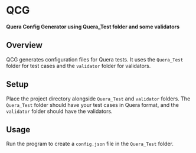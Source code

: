# QCG

**Quera Config Generator using Quera_Test folder and some validators**

## Overview

QCG generates configuration files for Quera tests. It uses the `Quera_Test` folder for test cases and the `validator` folder for validators.

## Setup

Place the project directory alongside `Quera_Test` and `validator` folders. The `Quera_Test` folder should have your test cases in Quera format, and the `validator` folder should have the validators.

## Usage

Run the program to create a `config.json` file in the `Quera_Test` folder.

